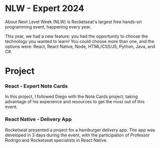 # NLW - Expert 2024


About Next Level Week (NLW) is Rocketseat's largest free hands-on programming event, happening every year.

This year, we had a new feature: you had the opportunity to choose the technology you wanted to learn! You could choose more than one, and the options were: React, React Native, Node, HTML/CSS/JS, Python, Java, and C#.


# Project

### React - Expert Note Cards
In this project, I followed Diego with the Note Cards project, taking advantage of his experience and resources to get the most out of this event.

### React Native - Delivery App
Rocketseat presented a project for a hamburger delivery app. The app was developed in 3 days during the event, with the participation of Professor Rodrigo and Rocketseat specialists in React Native.